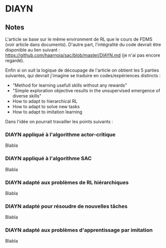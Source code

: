 # DIAYN

## Notes 

L'article se base sur le même environment de RL que le cours de FDMS (voir article dans documents). D'autre part, l'intégralité du code devrait être disponible au lien suivant : https://github.com/haarnoja/sac/blob/master/DIAYN.md (je n'ai pas encore regardé). 

Enfin si on suit la logique de découpage de l'article on obtient les 5 parties suivantes, qui devrait j'imagine se traduire en codes/expériences distincts :

* "Method for learning usefull skills without any rewards"
* "Simple exploration objective results in the unsupervised emergence of diverse skills"
* How to adapt to hierarchical RL
* How to adapt to solve new tasks
* How to adapt to imitation learning

Dans l'idée on pourrait travailler les points suivants :

### __DIAYN appliqué à l'algorithme actor-critique__

Blabla

### __DIAYN appliqué à l'algorithme SAC__

Blabla

### __DIAYN adapté aux problèmes de RL hiérarchiques__

Blabla

### __DIAYN adapté pour résoudre de nouvelles tâches__

Blabla

### __DIAYN adapté aux problèmes d'apprentissage par imitation__

Blabla
